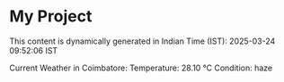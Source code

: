 # My Project

This content is dynamically generated in Indian Time (IST): 2025-03-24 09:52:06 IST


Current Weather in Coimbatore:
Temperature: 28.10 °C
Condition: haze
